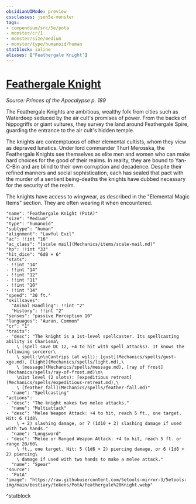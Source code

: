 ```yaml
---
obsidianUIMode: preview
cssclasses: json5e-monster
tags:
- compendium/src/5e/pota
- monster/cr/1
- monster/size/medium
- monster/type/humanoid/human
statblock: inline
aliases: ["Feathergale Knight"]
---
```

# [Feathergale Knight](Mechanics\bestiary\humanoid/feathergale-knight-pota.md)
*Source: Princes of the Apocalypse p. 189*  

The Feathergale Knights are ambitious, wealthy folk from cities such as Waterdeep seduced by the air cult's promises of power. From the backs of hippogriffs or giant vultures, they survey the land around Feathergale Spire, guarding the entrance to the air cult's hidden temple.

The knights are contemptuous of other elemental cultists, whom they view as depraved lunatics. Under lord commander Thurl Merosska, the Feathergale Knights see themselves as elite men and women who can make hard choices for the good of their realms. In reality, they are bound to Yan-C-Bin and are blind to their own corruption and decadence. Despite their refined manners and social sophistication, each has sealed that pact with the murder of a sentient being-deaths the knights have dubbed necessary for the security of the realm.

The knights have access to wingwear, as described in the "Elemental Magic Items" section. They are often wearing it when encountered.

```statblock
"name": "Feathergale Knight (PotA)"
"size": "Medium"
"type": "humanoid"
"subtype": "human"
"alignment": "Lawful Evil"
"ac": !!int "16"
"ac_class": "[scale mail](Mechanics/items/scale-mail.md)"
"hp": !!int "33"
"hit_dice": "6d8 + 6"
"stats":
- !!int "14"
- !!int "14"
- !!int "12"
- !!int "11"
- !!int "10"
- !!int "14"
"speed": "30 ft."
"skillsaves":
  "Animal Handling": !!int "2"
  "History": !!int "2"
"senses": "passive Perception 10"
"languages": "Auran, Common"
"cr": "1"
"traits":
- "desc": "The knight is a 1st-level spellcaster. Its spellcasting ability is Charisma\
    \ (spell save DC 12, +4 to hit with spell attacks). It knows the following sorcerer\
    \ spell:\n\nCantrips (at will): [gust](Mechanics/spells/gust-xge.md), [light](Mechanics/spells/light.md),\
    \ [message](Mechanics/spells/message.md), [ray of frost](Mechanics/spells/ray-of-frost.md)\n\
    \n1st level (2 slots): [expeditious retreat](Mechanics/spells/expeditious-retreat.md),\
    \ [feather fall](Mechanics/spells/feather-fall.md)"
  "name": "Spellcasting"
"actions":
- "desc": "The knight makes two melee attacks."
  "name": "Multiattack"
- "desc": "Melee Weapon Attack: +4 to hit, reach 5 ft., one target. Hit: 6 (1d8\
    \ + 2) slashing damage, or 7 (1d10 + 2) slashing damage if used with two hands."
  "name": "Longsword"
- "desc": "Melee or Ranged Weapon Attack: +4 to hit, reach 5 ft. or range 20/60\
    \ ft., one target. Hit: 5 (1d6 + 2) piercing damage, or 6 (1d8 + 2) piercing\
    \ damage if used with two hands to make a melee attack."
  "name": "Spear"
"source":
- "PotA"
"image": "https://raw.githubusercontent.com/5etools-mirror-3/5etools-img/main/bestiary/tokens/PotA/Feathergale%20Knight.webp"
```
^statblock